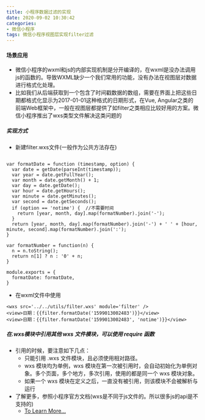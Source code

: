 ```yaml
---
title: 小程序数据过滤的实现
date: 2020-09-02 10:30:42
categories:
- 微信小程序
tags: 微信小程序视图层实现filter过滤
---
```



#### 场景应用
* 微信小程序的wxml和js的内部实现机制是分开编译的，在wxml是没办法调用js的函数的。导致WXML缺少一个我们常用的功能，没有办法在视图层对数据进行格式化处理。
* 比如我们从后端获取到一个包含了时间戳数据的数组，需要在界面上把这些日期都格式化显示为2017-01-01这种格式的日期形式，在Vue, Angular之类的前端Web框架中，一般在视图层都提供了如filter之类相应比较好用的方案。微信小程序推出了wxs类型文件解决这类问题的

##### 实现方式
* 新建filter.wxs文件(一般作为公共方法存在)
```

var formatDate = function (timestamp, option) {
  var date = getDate(parseInt(timestamp));
  var year = date.getFullYear();
  var month = date.getMonth() + 1;
  var day = date.getDate();
  var hour = date.getHours();
  var minute = date.getMinutes();
  var second = date.getSeconds();
  if (option == 'notime') {  //不需要时间
    return [year, month, day].map(formatNumber).join('-');
  }
  return [year, month, day].map(formatNumber).join('-') + ' ' + [hour, minute, second].map(formatNumber).join(':');
}

var formatNumber = function(n) {
  n = n.toString();
  return n[1] ? n : '0' + n;
}

module.exports = {
  formatDate: formatDate,
}

```
* 在wxml文件中使用
```
<wxs src='../../utils/filter.wxs' module='filter' />
<view>日期：{{filter.formatDate('1599013002483')}}</view>
<view>日期：{{filter.formatDate('1599013002483', 'notime')}}</view>

```

##### 在.wxs模块中引用其他 wxs 文件模块，可以使用 require 函数
* 引用的时候，要注意如下几点：
  * 只能引用 .wxs 文件模块，且必须使用相对路径。
  * wxs 模块均为单例，wxs 模块在第一次被引用时，会自动初始化为单例对象。多个页面，多个地方，多次引用，使用的都是同一个 wxs 模块对象。
  * 如果一个 wxs 模块在定义之后，一直没有被引用，则该模块不会被解析与运行
* 了解更多，参照小程序官方文档(wxs是不同于js文件的。所以很多js的api是不支持的)
  * <a href="https://developers.weixin.qq.com/miniprogram/dev/reference/wxs/">To Learn More...</a>


